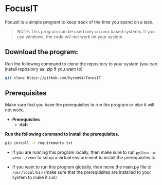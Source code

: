 # FocusIT

Focusit is a simple program to keep track of the time you spend on a task.

> NOTE: This program can be used only on unix based systems. If you use windows, the code will not work on your system.

## Download the program:

Run the following command to clone the repository to your system (you can install repository as .zip if you want to)

```bash
git clone https://github.com/Byson94/FocusIT
```

## Prerequisites

Make sure that you have the prerequisites to run the program or else it will not work.

- **Prerequisites**
  - **rich**

**Run the following command to install the prerequisites.**

```bash
pip install -r requirements.txt
```

- If you are running this program locally, then make sure to run `python -m venv ./venv` to setup a virtual enviornment to install the prerequisites to.

- If you want to run this program globally, then move the main.py file to `/usr/local/bin` (make sure that the prerequisites are installed to your system to make it run)
